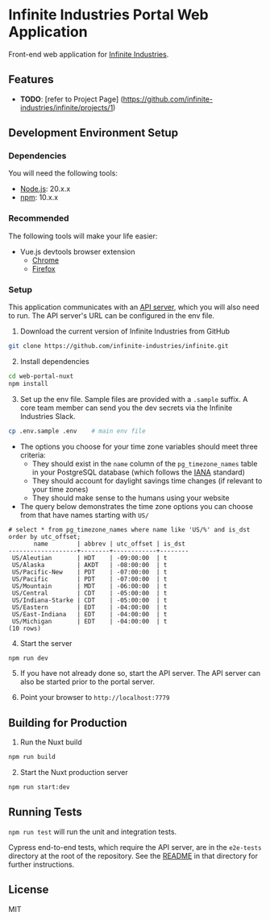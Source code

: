 # Infinite Industries Portal Web Application

Front-end web application for [Infinite Industries](https://infinite.industries).

## Features

- **TODO**: [refer to Project Page] (https://github.com/infinite-industries/infinite/projects/1)

## Development Environment Setup

### Dependencies

You will need the following tools:

- [Node.js](https://nodejs.org/en/): 20.x.x
- [npm](https://www.npmjs.com/get-npm): 10.x.x

### Recommended

The following tools will make your life easier:

- Vue.js devtools browser extension
  - [Chrome](https://chrome.google.com/webstore/detail/vuejs-devtools/nhdogjmejiglipccpnnnanhbledajbpd)
  - [Firefox](https://addons.mozilla.org/en-US/firefox/addon/vue-js-devtools/)

### Setup

This application communicates with an [API server](https://github.com/infinite-industries/infinite), which you will also need to run. The API server's URL can be configured in the env file.

1. Download the current version of Infinite Industries from GitHub

  ```bash
  git clone https://github.com/infinite-industries/infinite.git
  ```

2. Install dependencies

  ```bash
  cd web-portal-nuxt
  npm install
  ```

3. Set up the env file. Sample files are provided with a `.sample` suffix. A core team member can send you the dev secrets via the Infinite Industries Slack.

 ```bash
 cp .env.sample .env    # main env file
 ```

* The options you choose for your time zone variables should meet three criteria:
  * They should exist in the `name` column of the `pg_timezone_names` table in your PostgreSQL database (which follows the [IANA](https://www.iana.org/time-zones) standard)
  * They should account for daylight savings time changes (if relevant to your time zones)
  * They should make sense to the humans using your website
* The query below demonstrates the time zone options you can choose from that have names starting with `US/`

```
# select * from pg_timezone_names where name like 'US/%' and is_dst order by utc_offset;
       name        | abbrev | utc_offset | is_dst
-------------------+--------+------------+--------
 US/Aleutian       | HDT    | -09:00:00  | t
 US/Alaska         | AKDT   | -08:00:00  | t
 US/Pacific-New    | PDT    | -07:00:00  | t
 US/Pacific        | PDT    | -07:00:00  | t
 US/Mountain       | MDT    | -06:00:00  | t
 US/Central        | CDT    | -05:00:00  | t
 US/Indiana-Starke | CDT    | -05:00:00  | t
 US/Eastern        | EDT    | -04:00:00  | t
 US/East-Indiana   | EDT    | -04:00:00  | t
 US/Michigan       | EDT    | -04:00:00  | t
(10 rows)
```

4. Start the server
 ```bash
 npm run dev
 ```

5. If you have not already done so, start the API server. The API server can also be started prior to the portal server.

6. Point your browser to `http://localhost:7779`

## Building for Production

1. Run the Nuxt build
 ```bash
 npm run build
 ```

2. Start the Nuxt production server
 ```bash
npm run start:dev
 ```

## Running Tests

`npm run test` will run the unit and integration tests.

Cypress end-to-end tests, which require the API server, are in the `e2e-tests` directory at the root of the repository. See the [README](https://github.com/infinite-industries/infinite/tree/master/e2e-tests/README.md) in that directory for further instructions.

## License

MIT
